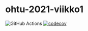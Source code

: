 # ohtu-2021-viikko1
![GitHub Actions](https://github.com/NiceModel/ohtu-2021-viikko1/workflows/CI/badge.svg)
[![codecov](https://codecov.io/gh/NiceModel/ohtu-2021-viikko1/branch/main/graph/badge.svg?token=4S2FK52ZOG)](https://codecov.io/gh/NiceModel/ohtu-2021-viikko1)
